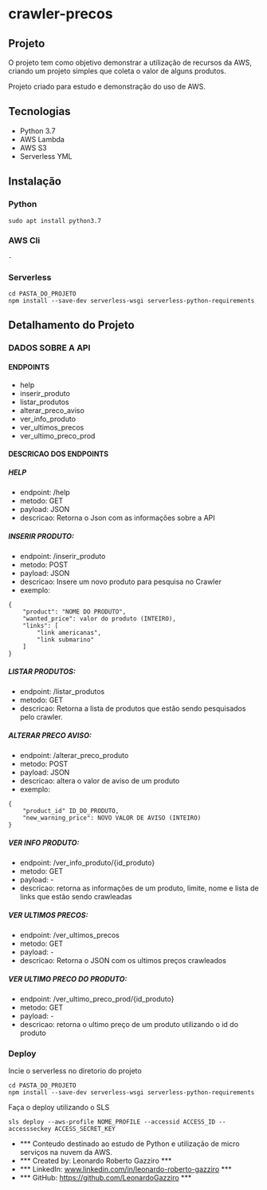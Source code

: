 # crawler-precos
## Projeto
O projeto tem como objetivo demonstrar a utilização de recursos da AWS, criando um projeto simples
que coleta o valor de alguns produtos.

Projeto criado para estudo e demonstração do uso de AWS.
## Tecnologias
- Python 3.7
- AWS Lambda
- AWS S3
- Serverless YML

## Instalação
### Python
``sudo apt install python3.7``
### AWS Cli
``-``
### Serverless
```
cd PASTA_DO_PROJETO
npm install --save-dev serverless-wsgi serverless-python-requirements
```
## Detalhamento do Projeto
### DADOS SOBRE A API
#### ENDPOINTS
- help
- inserir_produto
- listar_produtos
- alterar_preco_aviso
- ver_info_produto
- ver_ultimos_precos
- ver_ultimo_preco_prod
#### DESCRICAO DOS ENDPOINTS
##### HELP
- endpoint: /help                                
- metodo: GET                                              
- payload: JSON                                             
- descricao: Retorna o Json com as informações sobre a API

##### INSERIR PRODUTO:
- endpoint: /inserir_produto
- metodo: POST
- payload: JSON
- descricao: Insere um novo produto para pesquisa no Crawler
- exemplo: 
```
{
    "product": "NOME DO PRODUTO",
    "wanted_price": valor do produto (INTEIRO),
    "links": [
        "link americanas",
        "link submarino"
    ]
}
```
##### LISTAR PRODUTOS:
- endpoint: /listar_produtos
- metodo: GET
- descricao: Retorna a lista de produtos que estão sendo pesquisados pelo crawler.

##### ALTERAR PRECO AVISO:
- endpoint: /alterar_preco_produto
- metodo: POST
- payload: JSON
- descricao: altera o valor de aviso de um produto
- exemplo:
``` 
{
    "product_id" ID_DO_PRODUTO,
    "new_warning_price": NOVO VALOR DE AVISO (INTEIRO)
}
```                
##### VER INFO PRODUTO:
- endpoint: /ver_info_produto/{id_produto}
- metodo: GET
- payload: -
- descricao: retorna as informações de um produto, limite, nome e lista de links que estão sendo crawleadas
            
##### VER ULTIMOS PRECOS:
- endpoint: /ver_ultimos_precos
- metodo: GET
- payload: -
- descricao: Retorna o JSON com os ultimos preços crawleados
            
##### VER ULTIMO PRECO DO PRODUTO:
- endpoint: /ver_ultimo_preco_prod/{id_produto}
- metodo: GET
- payload: -
- descricao: retorna o ultimo preço de um produto utilizando o id do produto

### Deploy
Incie o serverless no diretorio do projeto
```
cd PASTA_DO_PROJETO
npm install --save-dev serverless-wsgi serverless-python-requirements
```
Faça o deploy utilizando o SLS
```
sls deploy --aws-profile NOME_PROFILE --accessid ACCESS_ID --accessseckey ACCESS_SECRET_KEY
```


* *** Conteudo destinado ao estudo de Python e utilização de micro serviços na nuvem da AWS.
* *** Created by: Leonardo Roberto Gazziro ***
* *** LinkedIn: www.linkedin.com/in/leonardo-roberto-gazziro ***
* *** GitHub: https://github.com/LeonardoGazziro ***
